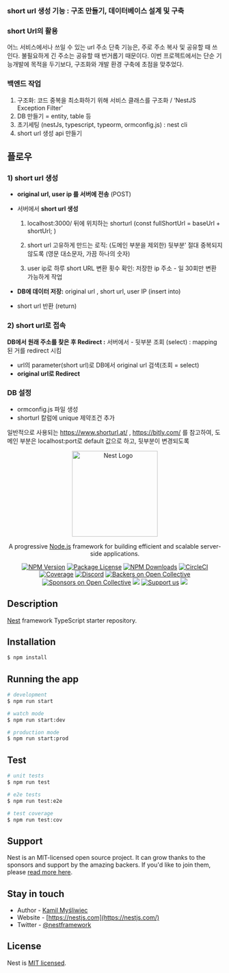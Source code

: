 ### short url 생성 기능 : 구조 만들기, 데이터베이스 설계 및 구축

### short Url의 활용

어느 서비스에서나 쓰일 수 있는 url 주소 단축 기능은, 주로 주소 복사 및 공유할 때 쓰인다. 불필요하게 긴 주소는 공유할 때 번거롭기 때문이다. 이번 프로젝트에서는 단순 기능개발에 목적을 두기보다, 구조화와 개발 환경 구축에 초점을 맞추었다.

### 백엔드 작업

1. 구조화: 코드 중복을 최소화하기 위해 서비스 클래스를 구조화 / ‘NestJS Exception Filter’
2. DB 만들기 = entity, table 등
3. 초기세팅 (nestJs, typescript, typeorm, ormconfig.js) : nest cli 
4. short url 생성 api 만들기

## 플로우

### 1) short url 생성

- **original url, user ip 를 서버에 전송** (POST)
- 서버에서 **short url 생성** 
    
    1) localhost:3000/ 뒤에 위치하는 shorturl (const fullShortUrl = baseUrl + shortUrl; )
    2) short url 고유하게 만드는 로직: (도메인 부분을 제외한) 뒷부분’ 절대 중복되지 않도록 (영문 대소문자, 가끔 하나의 숫자)
    
    3)  user ip로 하루 short URL 변환 횟수 확인: 저장한 ip 주소 - 일 30회만 변환 가능하게 작업 
    
- **DB에 데이터 저장:** original url , short url, user IP (insert into)
- short url 반환 (return)

### 2) short url로 접속

********DB에서 원래 주소를 찾은 후 Redirect :******** 서버에서 - 뒷부분 조회 (select) : mapping 된 거를 redirect 시킴

- url의 parameter(short url)로 DB에서 original url 검색(조회 = select)
- **original url로 Redirect**


### DB 설정

- ormconfig.js 파일 생성
- shorturl 칼럼에 unique 제약조건 추가

일반적으로 사용되는 https://www.shorturl.at/ , https://bitly.com/ 를 참고하여, 도메인 부분은 localhost:port로 default 값으로 하고, 뒷부분이 변경되도록


<p align="center">
  <a href="http://nestjs.com/" target="blank"><img src="https://nestjs.com/img/logo-small.svg" width="200" alt="Nest Logo" /></a>
</p>

[circleci-image]: https://img.shields.io/circleci/build/github/nestjs/nest/master?token=abc123def456
[circleci-url]: https://circleci.com/gh/nestjs/nest

  <p align="center">A progressive <a href="http://nodejs.org" target="_blank">Node.js</a> framework for building efficient and scalable server-side applications.</p>
    <p align="center">
<a href="https://www.npmjs.com/~nestjscore" target="_blank"><img src="https://img.shields.io/npm/v/@nestjs/core.svg" alt="NPM Version" /></a>
<a href="https://www.npmjs.com/~nestjscore" target="_blank"><img src="https://img.shields.io/npm/l/@nestjs/core.svg" alt="Package License" /></a>
<a href="https://www.npmjs.com/~nestjscore" target="_blank"><img src="https://img.shields.io/npm/dm/@nestjs/common.svg" alt="NPM Downloads" /></a>
<a href="https://circleci.com/gh/nestjs/nest" target="_blank"><img src="https://img.shields.io/circleci/build/github/nestjs/nest/master" alt="CircleCI" /></a>
<a href="https://coveralls.io/github/nestjs/nest?branch=master" target="_blank"><img src="https://coveralls.io/repos/github/nestjs/nest/badge.svg?branch=master#9" alt="Coverage" /></a>
<a href="https://discord.gg/G7Qnnhy" target="_blank"><img src="https://img.shields.io/badge/discord-online-brightgreen.svg" alt="Discord"/></a>
<a href="https://opencollective.com/nest#backer" target="_blank"><img src="https://opencollective.com/nest/backers/badge.svg" alt="Backers on Open Collective" /></a>
<a href="https://opencollective.com/nest#sponsor" target="_blank"><img src="https://opencollective.com/nest/sponsors/badge.svg" alt="Sponsors on Open Collective" /></a>
  <a href="https://paypal.me/kamilmysliwiec" target="_blank"><img src="https://img.shields.io/badge/Donate-PayPal-ff3f59.svg"/></a>
    <a href="https://opencollective.com/nest#sponsor"  target="_blank"><img src="https://img.shields.io/badge/Support%20us-Open%20Collective-41B883.svg" alt="Support us"></a>
  <a href="https://twitter.com/nestframework" target="_blank"><img src="https://img.shields.io/twitter/follow/nestframework.svg?style=social&label=Follow"></a>
</p>
  <!--[![Backers on Open Collective](https://opencollective.com/nest/backers/badge.svg)](https://opencollective.com/nest#backer)
  [![Sponsors on Open Collective](https://opencollective.com/nest/sponsors/badge.svg)](https://opencollective.com/nest#sponsor)-->

## Description

[Nest](https://github.com/nestjs/nest) framework TypeScript starter repository.

## Installation

```bash
$ npm install
```

## Running the app

```bash
# development
$ npm run start

# watch mode
$ npm run start:dev

# production mode
$ npm run start:prod
```

## Test

```bash
# unit tests
$ npm run test

# e2e tests
$ npm run test:e2e

# test coverage
$ npm run test:cov
```

## Support

Nest is an MIT-licensed open source project. It can grow thanks to the sponsors and support by the amazing backers. If you'd like to join them, please [read more here](https://docs.nestjs.com/support).

## Stay in touch

- Author - [Kamil Myśliwiec](https://kamilmysliwiec.com)
- Website - [https://nestjs.com](https://nestjs.com/)
- Twitter - [@nestframework](https://twitter.com/nestframework)

## License

Nest is [MIT licensed](LICENSE).
